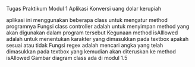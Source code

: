 Tugas Praktikum Modul 1 Aplikasi Konversi uang dolar kerupiah

aplikasi ini menggunakan beberapa class untuk mengatur method programnya
Fungsi class controller adalah untuk menyimpan method yang akan digunakan dalam program tersebut
Kegunaan method isAlllowed adalah untuk menentukan karakter yang dimasukkan pada textbox apakah sesuai atau tidak
Fungsi regex adalah mencari angka yang telah dimasukkan pada textbox yang kemudian akan diteruskan ke method isAllowed
Gambar diagram class ada di modul 1.5
